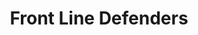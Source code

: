 ---
facebook: https://facebook.com/FrontLineDefenders
instagram: https://instagram.com/frontlinedefenders
logohandle: frontlinedefenders
sort: frontlinedefenders
title: Front Line Defenders
twitter: https://x.com/FrontLineHRD
website: https://www.frontlinedefenders.org/
wikipedia: https://en.wikipedia.org/wiki/Front_Line_Defenders
youtube: https://youtube.com/user/FrontLineHRD
---